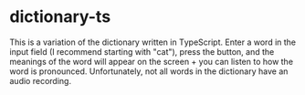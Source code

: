 # dictionary-ts

This is a variation of the dictionary written in ТypeScript.
Enter a word in the input field (I recommend starting with "cat"), press the button, and the meanings of the word will appear on the screen + you can listen to how the word is pronounced.
Unfortunately, not all words in the dictionary have an audio recording.
